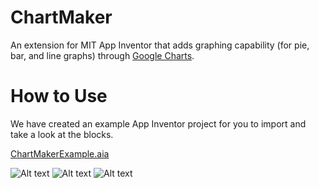 # ChartMaker
An extension for MIT App Inventor that adds graphing capability (for pie, bar, and line graphs) through <a href= "https://developers.google.com/chart/">Google Charts</a>.

# How to Use
We have created an example App Inventor project for you to import and take a look at the blocks. 
<p><a href="https://github.com/MillsCS215AppInventorProj/chartmaker/blob/master/ChartMakerExample.aia" download>ChartMakerExample.aia</a></p>
<a  download>

![Alt text](https://github.com/MillsCS215AppInventorProj/chartmaker/blob/master/example/piechart.png?raw=true "Pie Chart Block")
![Alt text](https://github.com/MillsCS215AppInventorProj/chartmaker/blob/master/example/barchart.png?raw=true "Bar Chart Block")
![Alt text](https://github.com/MillsCS215AppInventorProj/chartmaker/blob/master/example/linechart.png?raw=true "Line Chart Block")
